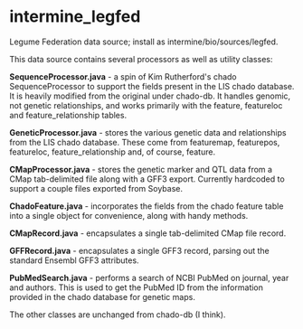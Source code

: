 # intermine_legfed
Legume Federation data source; install as intermine/bio/sources/legfed.

This data source contains several processors as well as utility classes:

**SequenceProcessor.java** - a spin of Kim Rutherford's chado SequenceProcessor to support the fields present in the LIS chado database. It is heavily modified from the original under chado-db. It handles genomic, not genetic relationships, and works primarily with the feature, featureloc and feature_relationship tables.

**GeneticProcessor.java** - stores the various genetic data and relationships from the LIS chado database. These come from featuremap, featurepos, featureloc, feature_relationship and, of course, feature.

**CMapProcessor.java** - stores the genetic marker and QTL data from a CMap tab-delimited file along with a GFF3 export. Currently hardcoded to support a couple files exported from Soybase.

**ChadoFeature.java** -  incorporates the fields from the chado feature table into a single object for convenience, along with handy methods.

**CMapRecord.java** - encapsulates a single tab-delimited CMap file record.

**GFFRecord.java** - encapsulates a single GFF3 record, parsing out the standard Ensembl GFF3 attributes.

**PubMedSearch.java** - performs a search of NCBI PubMed on journal, year and authors. This is used to get the PubMed ID from the information provided in the chado database for genetic maps.

The other classes are unchanged from chado-db (I think).

